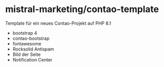 # mistral-marketing/contao-template

Template für ein neues Contao-Projekt auf PHP 8.1

- bootstrap 4
- contao-bootstrap
- fontawesome
- Rocksolid Antispam
- Bild der Seite
- Notification Center